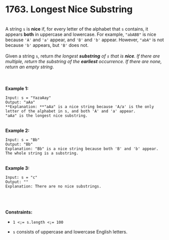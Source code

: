 # 1763. Longest Nice Substring

<br />A string `s` is **nice** if, for every letter of the alphabet that `s` contains, it appears **both** in uppercase and lowercase. For example, `"abABB"` is nice because `'A'` and `'a'` appear, and `'B'` and `'b'` appear. However, `"abA"` is not because `'b'` appears, but `'B'` does not.<br />
<br />Given a string `s`, return <em>the longest **substring** of `s` that is **nice**. If there are multiple, return the substring of the **earliest** occurrence. If there are none, return an empty string</em>.<br />
<br /> <br />
<br />**Example 1:**<br />
```
Input: s = "YazaAay"
Output: "aAa"
**Explanation: **"aAa" is a nice string because 'A/a' is the only letter of the alphabet in s, and both 'A' and 'a' appear.
"aAa" is the longest nice substring.
```
<br />**Example 2:**<br />
```
Input: s = "Bb"
Output: "Bb"
Explanation: "Bb" is a nice string because both 'B' and 'b' appear. The whole string is a substring.
```
<br />**Example 3:**<br />
```
Input: s = "c"
Output: ""
Explanation: There are no nice substrings.
```
<br /> <br />
<br />**Constraints:**<br />

* `1 <;= s.length <;= 100`

* `s` consists of uppercase and lowercase English letters.